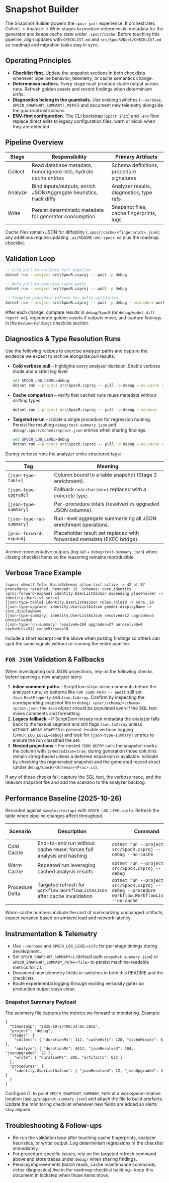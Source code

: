 # Snapshot Builder

The Snapshot Builder powers the `spocr pull` experience. It orchestrates Collect → Analyze
→ Write stages to produce deterministic metadata for the generator and keeps cache state
under `.spocr/cache`. Before touching this pipeline, align updates with
`CHECKLIST.md` and `src/SpocRVNext/CHECKLIST.md` so roadmap and migration tasks stay in
sync.

## Operating Principles

- **Checklist first.** Update the snapshot sections in both checklists whenever pipeline
  behavior, telemetry, or cache semantics change.
- **Determinism matters.** Every stage must produce stable output across runs. Refresh
  golden assets and record findings when determinism drifts.
- **Diagnostics belong in the guardrails.** Use existing switches (`--verbose`,
  `SPOCR_SNAPSHOT_SUMMARY[_PATH]`) and document new telemetry alongside the guardrail
  instructions.
- **ENV-first configuration.** The CLI bootstrap (`spocr init`) and `.env` flow replace
  direct edits to legacy configuration files; warn or block when they are detected.

## Pipeline Overview

| Stage   | Responsibility                                                     | Primary Artifacts                        |
| ------- | ------------------------------------------------------------------ | ---------------------------------------- |
| Collect | Read database metadata, honor ignore lists, hydrate cache entries  | Schema definitions, procedure signatures |
| Analyze | Bind inputs/outputs, enrich JSON/Aggregate heuristics, track diffs | Analyzer results, diagnostics, type refs |
| Write   | Persist deterministic metadata for generator consumption           | Snapshot files, cache fingerprints, logs |

Cache files remain JSON for diffability (`.spocr/cache/<fingerprint>.json`); any
additions require updating `.ai/README-dot-spocr.md` plus the roadmap checklist.

## Validation Loop

```cmd
:: Cold pull to validate full pipeline
dotnet run --project src\SpocR.csproj -- pull -p debug

:: Warm pull to exercise cache paths
dotnet run --project src\SpocR.csproj -- pull -p debug

:: Targeted procedure refresh for delta validation
dotnet run --project src\SpocR.csproj -- pull -p debug --procedure workflow.WorkflowListAsJson
```

After each change: compare results in `debug/SpocR` (or `debug/model-diff-report.md`),
regenerate golden assets if outputs move, and capture findings in the `Review-Findings`
checklist section.

## Diagnostics & Type Resolution Runs

Use the following recipes to exercise analyzer paths and capture the evidence we expect to
archive alongside pull results:

- **Cold verbose pull** – highlights every analyzer decision. Enable verbose mode and a
  strict log level.

  ```cmd
  set SPOCR_LOG_LEVEL=debug
  dotnet run --project src\SpocR.csproj -- pull -p debug --no-cache --verbose
  ```

- **Cache comparison** – verify that cached runs reuse metadata without drifting types.

  ```cmd
  dotnet run --project src\SpocR.csproj -- pull -p debug --verbose
  ```

- **Targeted rerun** – isolate a single procedure for regression hunting. Persist the
  resulting `debug/test-summary.json` and `debug/.spocr/schema/<proc>.json` entries when
  sharing findings.

  ```cmd
  set SPOCR_LOG_LEVEL=debug
  dotnet run --project src\SpocR.csproj -- pull -p debug --no-cache --procedure identity.UserListAsJson --verbose
  ```

During verbose runs the analyzer emits structured tags:

| Tag                       | Meaning                                                                |
| ------------------------- | ---------------------------------------------------------------------- |
| `[json-type-table]`       | Column bound to a table snapshot (Stage 2 enrichment).                 |
| `[json-type-upgrade]`     | Fallback `nvarchar(max)` replaced with a concrete type.                |
| `[json-type-summary]`     | Per-procedure totals (resolved vs upgraded JSON columns).              |
| `[json-type-run-summary]` | Run-level aggregate summarising all JSON enrichment operations.        |
| `[proc-forward-expand]`   | Placeholder result set replaced with forwarded metadata (EXEC bridge). |

Archive representative outputs (log tail + `debug/test-summary.json`) when closing checklist
items so the reasoning remains reproducible.

## Verbose Trace Example

```
[spocr vNext] Info: BuildSchemas allow-list active -> 42 of 57 procedures retained. Removed: 15. Schemas: core,identity
[proc-forward-expand] identity.UserListAsJson expanding placeholder -> identity.UserList sets=1
[json-type-table] identity.UserListAsJson roles.roleId -> core._id
[json-type-upgrade] identity.UserListAsJson gender.displayName -> core.displayName
[json-type-summary] identity.UserListAsJson resolved=12 upgrades=3 unresolved=0
[json-type-run-summary] resolved=184 upgrades=27 unresolved=0 cacheHits=312 cacheMisses=18
```

Include a short excerpt like the above when posting findings so others can spot the same
signals without re-running the entire pipeline.

## `FOR JSON` Validation & Fallbacks

When investigating odd JSON projections, rely on the following checks before opening a
new analyzer story:

1. **Inline comment paths** – ScriptDom strips inline comments before the analyzer runs,
   so patterns like `FOR JSON PATH -- audit` still set `Json.RootProperty` and
   `Json.IsArray`. Confirm by inspecting the corresponding snapshot file in
   `debug/.spocr/schema/<schema>.<proc>.json`; the `Json` object should be populated even
   if the SQL text mixes comments and formatting.
2. **Legacy fallback** – If ScriptDom misses root metadata the analyzer falls back to the
   textual segment and still flags `Json.IsArray` unless `WITHOUT_ARRAY_WRAPPER` is
   present. Enable verbose logging (`SPOCR_LOG_LEVEL=debug`) and look for
   `[json-type-summary]` entries to ensure the run classified the set.
3. **Nested projections** – For nested `JSON_QUERY` calls the snapshot marks the column
   with `IsNestedJson=true`; during generation those columns remain string-based unless a
   deferred expansion is available. Validate by checking the regenerated snapshot and the
   generated record struct (under `debug/SpocR/<Schema>/<Proc>.cs`).

If any of these checks fail, capture the SQL text, the verbose trace, and the relevant
snapshot file and add the scenario to the analyzer backlog.

## Performance Baseline (2025-10-26)

Recorded against `samples/restapi` with `SPOCR_LOG_LEVEL=info`. Refresh the table when
pipeline changes affect throughput.

| Scenario        | Description                                                                 | Command                                                                                                     | Total (ms) | Collect (ms) | Analyze (ms) | Write (ms) |
| --------------- | --------------------------------------------------------------------------- | ----------------------------------------------------------------------------------------------------------- | ---------- | ------------ | ------------ | ---------- |
| Cold Cache      | End-to-end run without cache reuse; forces full analysis and hashing        | `dotnet run --project src/SpocR.csproj -- pull -p debug --no-cache`                                         | 7832       | 260          | 7319         | 242        |
| Warm Cache      | Repeated run leveraging cached analysis results                             | `dotnet run --project src/SpocR.csproj -- pull -p debug`                                                    | 9238       | 3465         | 5493         | 227        |
| Procedure Delta | Targeted refresh for `workflow.WorkflowListAsJson` after cache invalidation | `dotnet run --project src/SpocR.csproj -- pull -p debug --procedure workflow.WorkflowListAsJson --no-cache` | 645        | 246          | 185          | 202        |

Warm-cache numbers include the cost of summarizing unchanged artifacts; expect variance
based on ambient load and network latency.

## Instrumentation & Telemetry

- Use `--verbose` and `SPOCR_LOG_LEVEL=info` for per-stage timings during development.
- Set `SPOCR_SNAPSHOT_SUMMARY=1` (default path `snapshot-summary.json`) or
  `SPOCR_SNAPSHOT_SUMMARY_PATH=<file>` to persist machine-readable metrics for CI.
- Document new telemetry fields or switches in both this README and the checklists.
- Route experimental logging through existing verbosity gates so production output stays
  clean.

### Snapshot Summary Payload

The summary file captures the metrics we forward to monitoring. Example:

```jsonc
{
  "timestamp": "2025-10-27T09:14:05.381Z",
  "project": "debug",
  "stages": {
    "collect": { "durationMs": 312, "cacheHits": 128, "cacheMisses": 6 },
    "analyze": { "durationMs": 4412, "jsonResolved": 184, "jsonUpgraded": 27 },
    "write": { "durationMs": 205, "artifacts": 623 }
  },
  "procedures": {
    "identity.UserListAsJson": { "jsonResolved": 12, "jsonUpgraded": 3 }
  }
}
```

Configure CI to point `SPOCR_SNAPSHOT_SUMMARY_PATH` at a workspace-relative location
(`debug/snapshot-summary.json`) and attach the file to build artefacts. Update the
monitoring checklist whenever new fields are added so alerts stay aligned.

## Troubleshooting & Follow-ups

- Re-run the validation loop after touching cache fingerprints, analyzer heuristics, or
  writer output. Log determinism regressions in the checklist immediately.
- For procedure-specific issues, rely on the targeted refresh command above and store
  traces under `debug/` when sharing findings.
- Pending improvements (batch reads, cache maintenance commands, richer diagnostics) live
  in the roadmap checklist backlog—keep this document in lockstep when those items move.

